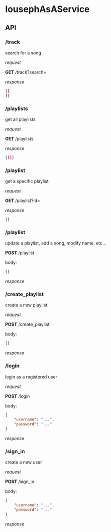 # IousephAsAService

## API

### /track

search for a song

_request_

__GET__ /track?search=<requested song>

_response_

```json
{[
]}
```

### /playlists

get all playlists

_request_

__GET__ /playlists

_response_

```json
{[]}
```

### /playlist

get a specific playlist

_request_

__GET__ /playlist?id=<id of the playlist>

_response_

```json
{}
```

### /playlist

update a playlist, add a song, modify name, etc...

__POST__ /playlist

body:

```json
{}
```

_response_

### /create_playlist

create a new playlist

_request_

__POST__ /create_playlist

body:

```json
{}
```

_response_

### /login

login as a registered user

_request_

__POST__ /login

body:

```json
{
    "username": "...",
    "password": "..."
}
```

_response_

### /sign_in

create a new user

_request_

__POST__ /sign_in

body:

```json
{
    "username": "...",
    "password": "..."
}
```

_response_

